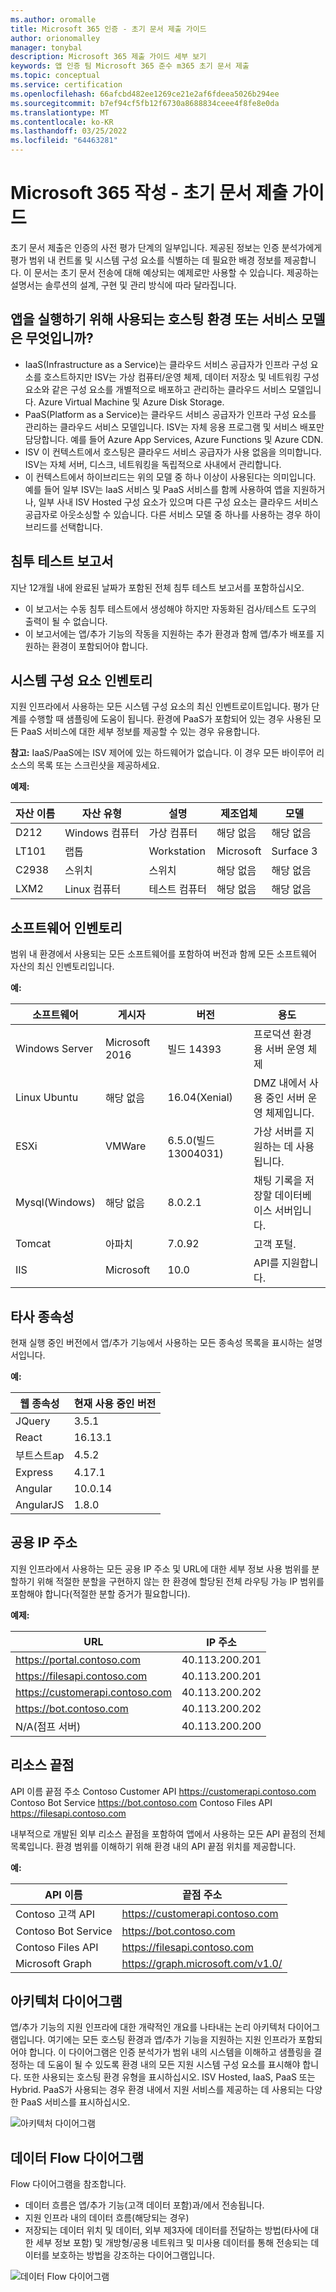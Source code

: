 ```yaml
---
ms.author: oromalle
title: Microsoft 365 인증 - 초기 문서 제출 가이드
author: orionomalley
manager: tonybal
description: Microsoft 365 제출 가이드 세부 보기
keywords: 앱 인증 팀 Microsoft 365 준수 m365 초기 문서 제출
ms.topic: conceptual
ms.service: certification
ms.openlocfilehash: 66afcbd482ee1269ce21e2af6fdeea5026b294ee
ms.sourcegitcommit: b7ef94cf5fb12f6730a8688834ceee4f8fe8e0da
ms.translationtype: MT
ms.contentlocale: ko-KR
ms.lasthandoff: 03/25/2022
ms.locfileid: "64463281"
---
```

# <a name="microsoft-365-ceritification---initial-document-submission-guide"></a>Microsoft 365 작성 - 초기 문서 제출 가이드

초기 문서 제출은 인증의 사전 평가 단계의 일부입니다. 제공된 정보는 인증 분석가에게 평가 범위 내 컨트롤 및 시스템 구성 요소를 식별하는 데 필요한 배경 정보를 제공합니다. 이 문서는 초기 문서 전송에 대해 예상되는 예제로만 사용할 수 있습니다. 제공하는 설명서는 솔루션의 설계, 구현 및 관리 방식에 따라 달라집니다.

## <a name="what-is-the-hosting-environment-or-service-model-used-to-run-your-app"></a>앱을 실행하기 위해 사용되는 호스팅 환경 또는 서비스 모델은 무엇입니까?
- IaaS(Infrastructure as a Service)는 클라우드 서비스 공급자가 인프라 구성 요소를 호스트하지만 ISV는 가상 컴퓨터/운영 체제, 데이터 저장소 및 네트워킹 구성 요소와 같은 구성 요소를 개별적으로 배포하고 관리하는 클라우드 서비스 모델입니다. Azure Virtual Machine 및 Azure Disk Storage.
- PaaS(Platform as a Service)는 클라우드 서비스 공급자가 인프라 구성 요소를 관리하는 클라우드 서비스 모델입니다. ISV는 자체 응용 프로그램 및 서비스 배포만 담당합니다. 예를 들어 Azure App Services, Azure Functions 및 Azure CDN.
- ISV 이 컨텍스트에서 호스팅은 클라우드 서비스 공급자가 사용 없음을 의미합니다. ISV는 자체 서버, 디스크, 네트워킹을 독립적으로 사내에서 관리합니다.
- 이 컨텍스트에서 하이브리드는 위의 모델 중 하나 이상이 사용된다는 의미입니다. 예를 들어 일부 ISV는 IaaS 서비스 및 PaaS 서비스를 함께 사용하여 앱을 지원하거나, 일부 사내 ISV Hosted 구성 요소가 있으며 다른 구성 요소는 클라우드 서비스 공급자로 아웃소싱할 수 있습니다. 다른 서비스 모델 중 하나를 사용하는 경우 하이브리드를 선택합니다.

## <a name="penetration-test-report"></a>침투 테스트 보고서

지난 12개월 내에 완료된 날짜가 포함된 전체 침투 테스트 보고서를 포함하십시오. 
-   이 보고서는 수동 침투 테스트에서 생성해야 하지만 자동화된 검사/테스트 도구의 출력이 될 수 없습니다.
-   이 보고서에는 앱/추가 기능의 작동을 지원하는 추가 환경과 함께 앱/추가 배포를 지원하는 환경이 포함되어야 합니다.


## <a name="system-component-inventory"></a>시스템 구성 요소 인벤토리

지원 인프라에서 사용하는 모든 시스템 구성 요소의 최신 인벤트로이트입니다. 평가 단계를 수행할 때 샘플링에 도움이 됩니다. 환경에 PaaS가 포함되어 있는 경우 사용된 모든 PaaS 서비스에 대한 세부 정보를 제공할 수 있는 경우 유용합니다.

**참고:** IaaS/PaaS에는 ISV 제어에 있는 하드웨어가 없습니다.  이 경우 모든 바이루어 리소스의 목록 또는 스크린샷을 제공하세요.

**예제:**

|자산 이름|    자산 유형| 설명|    제조업체|   모델|
|-|-|-|-|-|
|D212|  Windows 컴퓨터|   가상 컴퓨터|    해당 없음| 해당 없음|
|LT101| 랩톱| Workstation|    Microsoft|  Surface 3|
|C2938| 스위치| 스위치|해당 없음|해당 없음|     
|LXM2|  Linux 컴퓨터|  테스트 컴퓨터|해당 없음|해당 없음|       


## <a name="software-inventory"></a>소프트웨어 인벤토리

범위 내 환경에서 사용되는 모든 소프트웨어를 포함하여 버전과 함께 모든 소프트웨어 자산의 최신 인벤토리입니다.

**예:**

|소프트웨어|  게시자|  버전|     용도|
|-|-|-|-|
|Windows Server|    Microsoft 2016 | 빌드 14393| 프로덕션 환경용 서버 운영 체제|.
|Linux Ubuntu|  해당 없음|    16.04(Xenial)| DMZ 내에서 사용 중인 서버 운영 체제입니다.|
|ESXi|  VMWare| 6.5.0(빌드 13004031)| 가상 서버를 지원하는 데 사용됩니다.|
|Mysql(Windows)|   해당 없음|    8.0.2.1|    채팅 기록을 저장할 데이터베이스 서버입니다.|
|Tomcat|        아파치| 7.0.92| 고객 포털.|
|IIS|   Microsoft|  10.0|   API를 지원합니다.|


## <a name="third-party-dependencies"></a>타사 종속성

현재 실행 중인 버전에서 앱/추가 기능에서 사용하는 모든 종속성 목록을 표시하는 설명서입니다.

**예:**

|웹 종속성|  현재 사용 중인 버전|
|-|-|
|JQuery|    3.5.1|
|React| 16.13.1|
|부트스트ap| 4.5.2|
|Express|   4.17.1|
|Angular|   10.0.14|
|AngularJS| 1.8.0|


## <a name="public-ip-addresses"></a>공용 IP 주소

지원 인프라에서 사용하는 모든 공용 IP 주소 및 URL에 대한 세부 정보 사용 범위를 분할하기 위해 적절한 분할을 구현하지 않는 한 환경에 할당된 전체 라우팅 가능 IP 범위를 포함해야 합니다(적절한 분할 증거가 필요합니다).

**예제:**

|URL|  IP 주소|
|-|-|
|https://portal.contoso.com |40.113.200.201 |
|https://filesapi.contoso.com|  40.113.200.201|
|https://customerapi.contoso.com|   40.113.200.202|
|https://bot.contoso.com|   40.113.200.202|
|N/A(점프 서버)| 40.113.200.200|


## <a name="resource-endpoints"></a>리소스 끝점

API 이름 끝점 주소 Contoso Customer API    https://customerapi.contoso.com Contoso Bot Service https://bot.contoso.com Contoso Files API   https://filesapi.contoso.com

내부적으로 개발된 외부 리소스 끝점을 포함하여 앱에서 사용하는 모든 API 끝점의 전체 목록입니다. 환경 범위를 이해하기 위해 환경 내의 API 끝점 위치를 제공합니다.

**예:**

|API 이름|  끝점 주소|
|-|-|
|Contoso 고객 API|  https://customerapi.contoso.com|
|Contoso Bot Service|   https://bot.contoso.com|
|Contoso Files API| https://filesapi.contoso.com|
|Microsoft Graph| https://graph.microsoft.com/v1.0/|


## <a name="architectural-diagram"></a>아키텍처 다이어그램

앱/추가 기능의 지원 인프라에 대한 개략적인 개요를 나타내는 논리 아키텍처 다이어그램입니다. 여기에는 모든 호스팅 환경과 앱/추가 기능을 지원하는 지원 인프라가 포함되어야 합니다. 이 다이어그램은 인증 분석가가 범위 내의 시스템을 이해하고 샘플링을 결정하는 데 도움이 될 수 있도록 환경 내의 모든 지원 시스템 구성 요소를 표시해야 합니다. 또한 사용되는 호스팅 환경 유형을 표시하십시오. ISV Hosted, IaaS, PaaS 또는 Hybrid. PaaS가 사용되는 경우 환경 내에서 지원 서비스를 제공하는 데 사용되는 다양한 PaaS 서비스를 표시하십시오.

![아키텍처 다이어그램](../media/Architecturaldiagram.png)

## <a name="data-flow-diagram"></a>데이터 Flow 다이어그램

Flow 다이어그램을 참조합니다.
-   데이터 흐름은 앱/추가 기능(고객 데이터 포함)과/에서 전송됩니다.
-   지원 인프라 내의 데이터 흐름(해당되는 경우)
-   저장되는 데이터 위치 및 데이터, 외부 제3자에 데이터를 전달하는 방법(타사에 대한 세부 정보 포함) 및 개방형/공용 네트워크 및 미사용 데이터를 통해 전송되는 데이터를 보호하는 방법을 강조하는 다이어그램입니다.

![데이터 Flow 다이어그램](../media/Dataflowdiagram.png)



